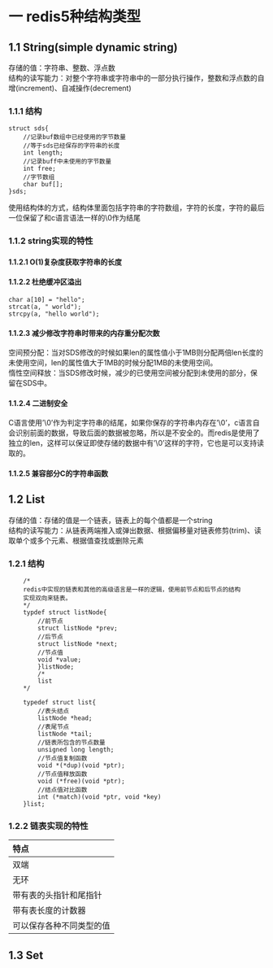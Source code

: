 
# 一 redis5种结构类型
## 1.1 String(simple dynamic string)
存储的值：字符串、整数、浮点数<br>
结构的读写能力：对整个字符串或字符串中的一部分执行操作，整数和浮点数的自增(increment)、自减操作(decrement)
### 1.1.1 结构
    struct sds{
        //记录buf数组中已经使用的字节数量
        //等于sds已经保存的字符串的长度
        int length;
        //记录buff中未使用的字节数量
        int free;
        //字节数组
        char buf[];
    }sds;    
使用结构体的方式，结构体里面包括字符串的字符数组，字符的长度，字符的最后一位保留了和c语言语法一样的\0作为结尾
### 1.1.2 string实现的特性
#### 1.1.2.1 O(1)复杂度获取字符串的长度
#### 1.1.2.2 杜绝缓冲区溢出
    char a[10] = "hello";               
    strcat(a, " world");               
    strcpy(a, "hello world"); 
#### 1.1.2.3 减少修改字符串时带来的内存重分配次数    
空间预分配：当对SDS修改的时候如果len的属性值小于1MB则分配两倍len长度的未使用空间，len的属性值大于1MB的时候分配1MB的未使用空间。<br>
惰性空间释放：当SDS修改时候，减少的已使用空间被分配到未使用的部分，保留在SDS中。
#### 1.1.2.4 二进制安全  
C语言使用’\0’作为判定字符串的结尾，如果你保存的字符串内存在’\0’，c语言自会识别前面的数据，导致后面的数据被忽略，所以是不安全的。而redis是使用了独立的len，这样可以保证即使存储的数据中有’\0’这样的字符，它也是可以支持读取的。<br>
#### 1.1.2.5 兼容部分C的字符串函数  

## 1.2 List

存储的值：存储的值是一个链表，链表上的每个值都是一个string<br>
结构的读写能力：从链表两端推入或弹出数据、根据偏移量对链表修剪(trim)、读取单个或多个元素、根据值查找或删除元素
### 1.2.1 结构
		/*
		redis中实现的链表和其他的高级语言是一样的逻辑，使用前节点和后节点的结构 
		实现双向来链表。
		*/
		typdef struct listNode{
            //前节点
            struct listNode *prev;
            //后节点
            struct listNode *next;
            //节点值
            void *value; 
            }listNode;
            /*
            list
		*/
		
		typedef struct list{
            //表头结点
            listNode *head;
            //表尾节点
            listNode *tail;
            //链表所包含的节点数量
            unsigned long length;
            //节点值复制函数
            void *(*dup)(void *ptr);
            //节点值释放函数
            void (*free)(void *ptr);
            //结点值对比函数
            int (*match)(void *ptr, void *key)
		}list;

### 1.2.2 链表实现的特性
|特点|
|:-|
|双端|
|无环|
|带有表的头指针和尾指针|
|带有表长度的计数器|
|可以保存各种不同类型的值|

## 1.3 Set


